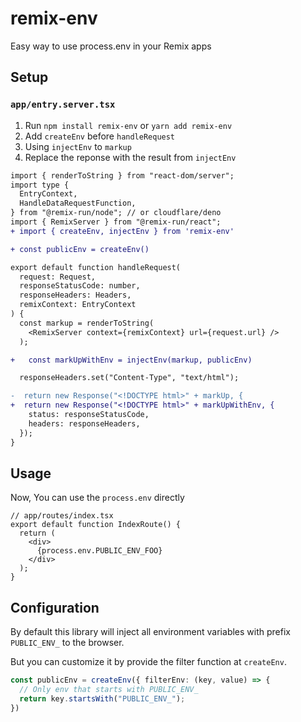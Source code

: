 # remix-env
Easy way to use process.env in your Remix apps

## Setup

### `app/entry.server.tsx`
1. Run `npm install remix-env` or `yarn add remix-env`
2. Add `createEnv` before `handleRequest`
3. Using `injectEnv` to `markup`
4. Replace the reponse with the result from `injectEnv`

```diff
import { renderToString } from "react-dom/server";
import type {
  EntryContext,
  HandleDataRequestFunction,
} from "@remix-run/node"; // or cloudflare/deno
import { RemixServer } from "@remix-run/react";
+ import { createEnv, injectEnv } from 'remix-env'

+ const publicEnv = createEnv()

export default function handleRequest(
  request: Request,
  responseStatusCode: number,
  responseHeaders: Headers,
  remixContext: EntryContext
) {
  const markup = renderToString(
    <RemixServer context={remixContext} url={request.url} />
  );

+   const markUpWithEnv = injectEnv(markup, publicEnv)

  responseHeaders.set("Content-Type", "text/html");

-  return new Response("<!DOCTYPE html>" + markUp, {
+  return new Response("<!DOCTYPE html>" + markUpWithEnv, {
    status: responseStatusCode,
    headers: responseHeaders,
  });
}
```

## Usage

Now, You can use the `process.env` directly
```tsx
// app/routes/index.tsx
export default function IndexRoute() {
  return (
    <div>
      {process.env.PUBLIC_ENV_FOO}
    </div>
  );
}
```

## Configuration

By default this library will inject all environment variables with prefix `PUBLIC_ENV_` to the browser.

But you can customize it by provide the filter function at `createEnv`.

```typescript
const publicEnv = createEnv({ filterEnv: (key, value) => {
  // Only env that starts with PUBLIC_ENV_
  return key.startsWith("PUBLIC_ENV_");
})
```
